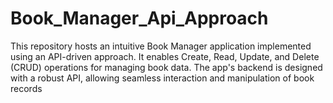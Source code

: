 # Book_Manager_Api_Approach
This repository hosts an intuitive Book Manager application implemented using an API-driven approach. It enables Create, Read, Update, and Delete (CRUD) operations for managing book data. The app's backend is designed with a robust API, allowing seamless interaction and manipulation of book records
